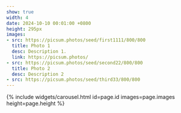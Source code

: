 ```yaml
---
show: true
width: 4
date: 2024-10-10 00:01:00 +0800
height: 295px
images:
- src: https://picsum.photos/seed/first1111/800/800
  title: Photo 1
  desc: Description 1.
  link: https://picsum.photos/
- src: https://picsum.photos/seed/second22/800/800
  title: Photo 2
  desc: Description 2
- src: https://picsum.photos/seed/third33/800/800
---
```


{% include widgets/carousel.html id=page.id images=page.images height=page.height %}
